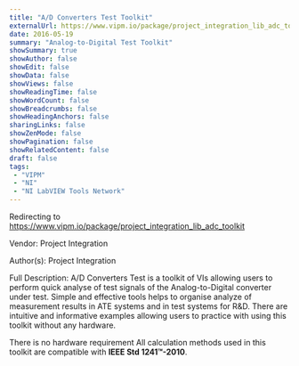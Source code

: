```yaml
---
title: "A/D Converters Test Toolkit"
externalUrl: https://www.vipm.io/package/project_integration_lib_adc_toolkit
date: 2016-05-19
summary: "Analog-to-Digital Test Toolkit"
showSummary: true
showAuthor: false
showEdit: false
showData: false
showViews: false
showReadingTime: false
showWordCount: false
showBreadcrumbs: false
showHeadingAnchors: false
sharingLinks: false
showZenMode: false
showPagination: false
showRelatedContent: false
draft: false
tags:
 - "VIPM"
 - "NI"
 - "NI LabVIEW Tools Network"
---
```


Redirecting to https://www.vipm.io/package/project_integration_lib_adc_toolkit

Vendor: Project Integration

Author(s): Project Integration
 
Full Description:
A/D Converters Test is a toolkit of VIs allowing users to perform quick analyse of test signals of the Analog-to-Digital converter under test. Simple and effective tools helps to organise analyze of measurement results in ATE systems and in test systems for R&D.
There are intuitive and informative examples allowing users to practice with using this toolkit without any hardware.

There is no hardware requirement 
All calculation methods used in this toolkit are compatible with **IEEE Std 1241™-2010**.